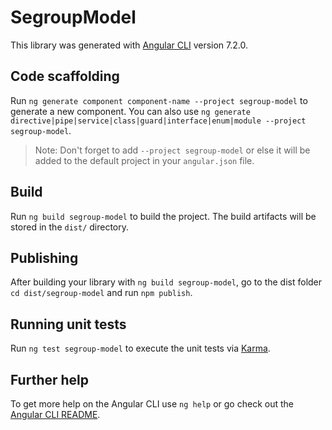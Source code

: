 # SegroupModel

This library was generated with [Angular CLI](https://github.com/angular/angular-cli) version 7.2.0.

## Code scaffolding

Run `ng generate component component-name --project segroup-model` to generate a new component. You can also use `ng generate directive|pipe|service|class|guard|interface|enum|module --project segroup-model`.

> Note: Don't forget to add `--project segroup-model` or else it will be added to the default project in your `angular.json` file.

## Build

Run `ng build segroup-model` to build the project. The build artifacts will be stored in the `dist/` directory.

## Publishing

After building your library with `ng build segroup-model`, go to the dist folder `cd dist/segroup-model` and run `npm publish`.

## Running unit tests

Run `ng test segroup-model` to execute the unit tests via [Karma](https://karma-runner.github.io).

## Further help

To get more help on the Angular CLI use `ng help` or go check out the [Angular CLI README](https://github.com/angular/angular-cli/blob/master/README.md).
